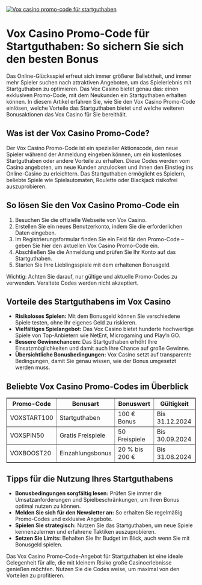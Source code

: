 [![Vox casino promo-code für startguthaben](https://123-caf.pages.dev/gitsignup.png)](https://vrmoo.ru/Bt82HjjY)

<h1>Vox Casino Promo-Code für Startguthaben: So sichern Sie sich den besten Bonus</h1> <p>Das Online-Glücksspiel erfreut sich immer größerer Beliebtheit, und immer mehr Spieler suchen nach attraktiven Angeboten, um das Spielerlebnis mit Startguthaben zu optimieren. Das Vox Casino bietet genau das: einen exklusiven Promo-Code, mit dem Neukunden ein Startguthaben erhalten können. In diesem Artikel erfahren Sie, wie Sie den Vox Casino Promo-Code einlösen, welche Vorteile das Startguthaben bietet und welche weiteren Bonusaktionen das Vox Casino für Sie bereithält.</p>  <h2>Was ist der Vox Casino Promo-Code?</h2> <p>Der Vox Casino Promo-Code ist ein spezieller Aktionscode, den neue Spieler während der Anmeldung eingeben können, um ein kostenloses Startguthaben oder andere Vorteile zu erhalten. Diese Codes werden vom Casino angeboten, um neue Kunden anzulocken und ihnen den Einstieg ins Online-Casino zu erleichtern. Das Startguthaben ermöglicht es Spielern, beliebte Spiele wie Spielautomaten, Roulette oder Blackjack risikofrei auszuprobieren.</p>  <h2>So lösen Sie den Vox Casino Promo-Code ein</h2> <ol>   <li>Besuchen Sie die offizielle Webseite von Vox Casino.</li>   <li>Erstellen Sie ein neues Benutzerkonto, indem Sie die erforderlichen Daten eingeben.</li>   <li>Im Registrierungsformular finden Sie ein Feld für den Promo-Code – geben Sie hier den aktuellen Vox Casino Promo-Code ein.</li>   <li>Abschließen Sie die Anmeldung und prüfen Sie Ihr Konto auf das Startguthaben.</li>   <li>Starten Sie Ihre Lieblingsspiele mit dem erhaltenen Bonusgeld.</li> </ol> <p>Wichtig: Achten Sie darauf, nur gültige und aktuelle Promo-Codes zu verwenden. Veraltete Codes werden nicht akzeptiert.</p>  <h2>Vorteile des Startguthabens im Vox Casino</h2> <ul>   <li><strong>Risikoloses Spielen:</strong> Mit dem Bonusgeld können Sie verschiedene Spiele testen, ohne Ihr eigenes Geld zu riskieren.</li>   <li><strong>Vielfältiges Spielangebot:</strong> Das Vox Casino bietet hunderte hochwertige Spiele von Top-Anbietern wie NetEnt, Microgaming und Play’n GO.</li>   <li><strong>Bessere Gewinnchancen:</strong> Das Startguthaben erhöht Ihre Einsatzmöglichkeiten und damit auch Ihre Chance auf große Gewinne.</li>   <li><strong>Übersichtliche Bonusbedingungen:</strong> Vox Casino setzt auf transparente Bedingungen, damit Sie genau wissen, wie der Bonus umgesetzt werden muss.</li> </ul>  <h2>Beliebte Vox Casino Promo-Codes im Überblick</h2> <table border="1" cellpadding="8" cellspacing="0" style="border-collapse: collapse; width: 100%;">   <thead>     <tr>       <th>Promo-Code</th>       <th>Bonusart</th>       <th>Bonuswert</th>       <th>Gültigkeit</th>     </tr>   </thead>   <tbody>     <tr>       <td>VOXSTART100</td>       <td>Startguthaben</td>       <td>100 € Bonus</td>       <td>Bis 31.12.2024</td>     </tr>     <tr>       <td>VOXSPIN50</td>       <td>Gratis Freispiele</td>       <td>50 Freispiele</td>       <td>Bis 30.09.2024</td>     </tr>     <tr>       <td>VOXBOOST20</td>       <td>Einzahlungsbonus</td>       <td>20 % bis 200 €</td>       <td>Bis 31.08.2024</td>     </tr>   </tbody> </table>  <h2>Tipps für die Nutzung Ihres Startguthabens</h2> <ul>   <li><strong>Bonusbedingungen sorgfältig lesen:</strong> Prüfen Sie immer die Umsatzanforderungen und Spielbeschränkungen, um Ihren Bonus optimal nutzen zu können.</li>   <li><strong>Melden Sie sich für den Newsletter an:</strong> So erhalten Sie regelmäßig Promo-Codes und exklusive Angebote.</li>   <li><strong>Spielen Sie strategisch:</strong> Nutzen Sie das Startguthaben, um neue Spiele kennenzulernen und erfahrene Taktiken auszuprobieren.</li>   <li><strong>Setzen Sie Limits:</strong> Behalten Sie Ihr Budget im Blick, auch wenn Sie mit Bonusgeld spielen.</li> </ul>  <p>Das Vox Casino Promo-Code-Angebot für Startguthaben ist eine ideale Gelegenheit für alle, die mit kleinem Risiko große Casinoerlebnisse genießen möchten. Nutzen Sie die Codes weise, um maximal von den Vorteilen zu profitieren.</p>